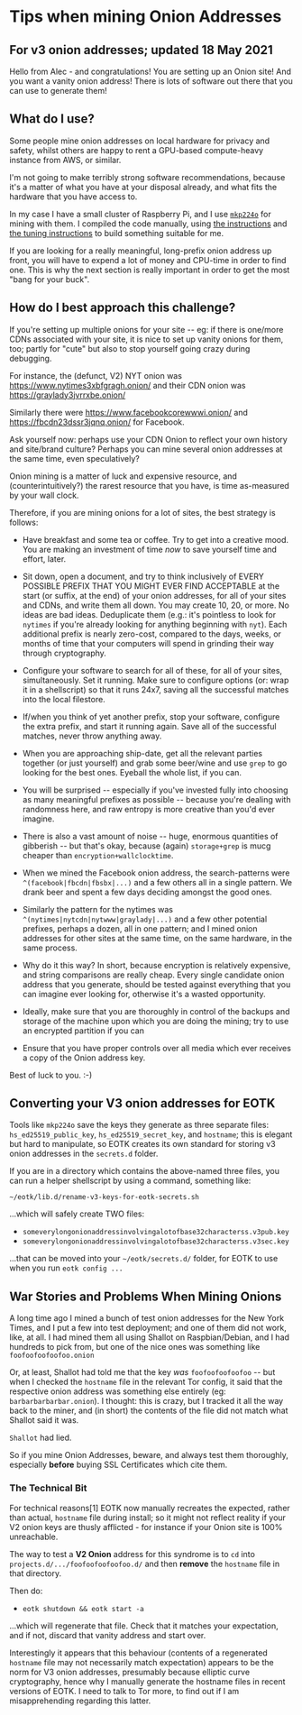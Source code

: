 # Tips when mining Onion Addresses

## For v3 onion addresses; updated 18 May 2021

Hello from Alec - and congratulations! You are setting up an Onion
site! And you want a vanity onion address! There is lots of software
out there that you can use to generate them!

## What do I use?

Some people mine onion addresses on local hardware for privacy and
safety, whilst others are happy to rent a GPU-based compute-heavy
instance from AWS, or similar.

I'm not going to make terribly strong software recommendations,
because it's a matter of what you have at your disposal already,
and what fits the hardware that you have access to.

In my case I have a small cluster of Raspberry Pi, and I use
[`mkp224o`](https://github.com/cathugger/mkp224o) for mining with them.
I compiled the code manually, using
[the instructions](https://github.com/cathugger/mkp224o/blob/master/README.md)
and
[the tuning instructions](https://github.com/cathugger/mkp224o/blob/master/OPTIMISATION.txt)
to build something suitable for me.

If you are looking for a really meaningful, long-prefix onion address
up front, you will have to expend a lot of money and CPU-time in order
to find one.  This is why the next section is really important in
order to get the most "bang for your buck".

## How do I best approach this challenge?

If you're setting up multiple onions for your site -- eg: if there is
one/more CDNs associated with your site, it is nice to set up vanity
onions for them, too; partly for "cute" but also to stop yourself
going crazy during debugging.

For instance, the (defunct, V2) NYT
onion was https://www.nytimes3xbfgragh.onion/ and their CDN
onion was https://graylady3jvrrxbe.onion/

Similarly there were
https://www.facebookcorewwwi.onion/ and
https://fbcdn23dssr3jqnq.onion/ for Facebook.

Ask yourself now: perhaps use your CDN Onion to reflect your own
history and site/brand culture?  Perhaps you can mine several onion
addresses at the same time, even speculatively?

Onion mining is a matter of luck and expensive resource, and
(counterintuitively?)  the rarest resource that you have, is time
as-measured by your wall clock.

Therefore, if you are mining onions for a lot of sites, the best
strategy is follows:

* Have breakfast and some tea or coffee. Try to get into a creative
  mood.  You are making an investment of time *now* to save yourself
  time and effort, later.

* Sit down, open a document, and try to think inclusively of EVERY
  POSSIBLE PREFIX THAT YOU MIGHT EVER FIND ACCEPTABLE at the start (or
  suffix, at the end) of your onion addresses, for all of your sites
  and CDNs, and write them all down. You may create 10, 20, or
  more. No ideas are bad ideas. Deduplicate them (e.g.: it's pointless
  to look for `nytimes` if you're already looking for anything
  beginning with `nyt`).  Each additional prefix is nearly zero-cost,
  compared to the days, weeks, or months of time that your computers
  will spend in grinding their way through cryptography.

* Configure your software to search for all of these, for all of your
  sites, simultaneously. Set it running. Make sure to configure
  options (or: wrap it in a shellscript) so that it runs 24x7, saving
  all the successful matches into the local filestore.

* If/when you think of yet another prefix, stop your software,
  configure the extra prefix, and start it running again. Save all of
  the successful matches, never throw anything away.

* When you are approaching ship-date, get all the relevant parties
  together (or just yourself) and grab some beer/wine and use `grep`
  to go looking for the best ones. Eyeball the whole list, if you can.

* You will be surprised -- especially if you've invested fully into
  choosing as many meaningful prefixes as possible -- because you're
  dealing with randomness here, and raw entropy is more creative than
  you'd ever imagine.

* There is also a vast amount of noise -- huge, enormous quantities of
  gibberish -- but that's okay, because (again) `storage+grep` is
  mucg cheaper than `encryption+wallclocktime`.

* When we mined the Facebook onion address, the search-patterns were
  `^(facebook|fbcdn|fbsbx|...)` and a few others all in a single
  pattern.  We drank beer and spent a few days deciding amongst the
  good ones.

* Similarly the pattern for the nytimes was
  `^(nytimes|nytcdn|nytwww|graylady|...)` and a few other potential
  prefixes, perhaps a dozen, all in one pattern; and I mined onion
  addresses for other sites at the same time, on the same hardware, in
  the same process.

* Why do it this way? In short, because encryption is relatively
  expensive, and string comparisons are really cheap. Every single
  candidate onion address that you generate, should be tested against
  everything that you can imagine ever looking for, otherwise it's a
  wasted opportunity.

* Ideally, make sure that you are thoroughly in control of the backups
  and storage of the machine upon which you are doing the mining; try
  to use an encrypted partition if you can

* Ensure that you have proper controls over all media which ever
  receives a copy of the Onion address key.

Best of luck to you. :-)

## Converting your V3 onion addresses for EOTK

Tools like `mkp224o` save the keys they generate as three separate
files: `hs_ed25519_public_key`, `hs_ed25519_secret_key`, and
`hostname`; this is elegant but hard to manipulate, so EOTK creates
its own standard for storing v3 onion addresses in the `secrets.d`
folder.

If you are in a directory which contains the above-named three files,
you can run a helper shellscript by using a command, something like:

```
~/eotk/lib.d/rename-v3-keys-for-eotk-secrets.sh
```

...which will safely create TWO files:

* `someverylongonionaddressinvolvingalotofbase32characterss.v3pub.key`
* `someverylongonionaddressinvolvingalotofbase32characterss.v3sec.key`

...that can be moved into your `~/eotk/secrets.d/` folder, for EOTK to
use when you run `eotk config ...`

## War Stories and Problems When Mining Onions

A long time ago I mined a bunch of test onion addresses for the New
York Times, and I put a few into test deployment; and one of them did
not work, like, at all.  I had mined them all using Shallot on
Raspbian/Debian, and I had hundreds to pick from, but one of the nice
ones was something like `foofoofoofoofoo.onion`

Or, at least, Shallot had told me that the key *was* `foofoofoofoofoo`
-- but when I checked the `hostname` file in the relevant Tor config,
it said that the respective onion address was something else entirely
(eg: `barbarbarbarbar.onion`).  I thought: this is crazy, but I
tracked it all the way back to the miner, and (in short) the contents
of the file did not match what Shallot said it was.

`Shallot` had lied.

So if you mine Onion Addresses, beware, and always test them
thoroughly, especially **before** buying SSL Certificates which cite
them.

### The Technical Bit

For technical reasons[1] EOTK now manually recreates the expected,
rather than actual, `hostname` file during install; so it might not
reflect reality if your V2 onion keys are thusly afflicted - for
instance if your Onion site is 100% unreachable.

The way to test a **V2 Onion** address for this syndrome is to
`cd` into `projects.d/.../foofoofoofoofoo.d/` and then **remove**
the `hostname` file in that directory.

Then do:

* `eotk shutdown && eotk start -a`

...which will regenerate that file.  Check that it matches your
expectation, and if not, discard that vanity address and start over.

Interestingly it appears that this behaviour (contents of a
regenerated `hostname` file may not necessarily match expectation)
appears to be the norm for V3 onion addresses, presumably because
elliptic curve cryptography, hence why I manually generate the
hostname files in recent versions of EOTK.  I need to talk to Tor
more, to find out if I am misapprehending regarding this latter.
